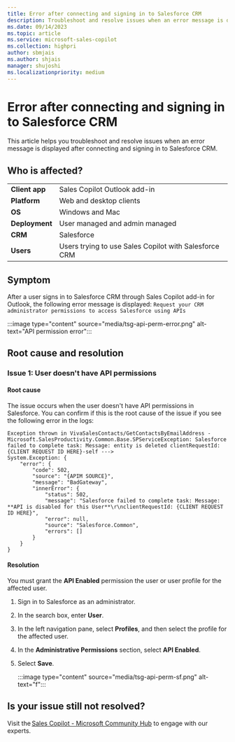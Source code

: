```yaml
---
title: Error after connecting and signing in to Salesforce CRM
description: Troubleshoot and resolve issues when an error message is displayed after connecting and signing in to Salesforce CRM.
ms.date: 09/14/2023
ms.topic: article
ms.service: microsoft-sales-copilot
ms.collection: highpri
author: sbmjais
ms.author: shjais
manager: shujoshi
ms.localizationpriority: medium
---
```


# Error after connecting and signing in to Salesforce CRM

This article helps you troubleshoot and resolve issues when an error message is displayed after connecting and signing in to Salesforce CRM.

## Who is affected?

|  |  |
|---------|---------|
|**Client app**     |  Sales Copilot Outlook add-in        |
|**Platform**     | Web and desktop clients         |
|**OS**     | Windows and Mac         |
|**Deployment**     | User managed and admin managed       |
|**CRM**     | Salesforce      |
|**Users**     | Users trying to use Sales Copilot with Salesforce CRM |

## Symptom

After a user signs in to Salesforce CRM through Sales Copilot add-in for Outlook, the following error message is displayed: `Request your CRM administrator permissions to access Salesforce using APIs`

:::image type="content" source="media/tsg-api-perm-error.png" alt-text="API permission error":::

## Root cause and resolution

### Issue 1: User doesn't have API permissions 

#### Root cause

The issue occurs when the user doesn't have API permissions in Salesforce. You can confirm if this is the root cause of the issue if you see the following error in the logs:

```
Exception thrown in VivaSalesContacts/GetContactsByEmailAddress - 
Microsoft.SalesProductivity.Common.Base.SPServiceException: Salesforce failed to complete task: Message: entity is deleted clientRequestId: {CLIENT REQUEST ID HERE}-self ---> 
System.Exception: { 
    "error": { 
        "code": 502, 
        "source": "{APIM SOURCE}", 
        "message": "BadGateway", 
        "innerError": { 
            "status": 502, 
            "message": "Salesforce failed to complete task: Message: **API is disabled for this User**\r\nclientRequestId: {CLIENT REQUEST ID HERE}", 
            "error": null, 
            "source": "Salesforce.Common", 
            "errors": [] 
        } 
    } 
} 
```

#### Resolution

You must grant the **API Enabled** permission the user or user profile for the affected user.

1. Sign in to Salesforce as an administrator.

1. In the search box, enter **User**.

1. In the left navigation pane, select **Profiles**, and then select the profile for the affected user.

1. In the **Administrative Permissions** section, select **API Enabled**. 

1. Select **Save**.

    :::image type="content" source="media/tsg-api-perm-sf.png" alt-text="f":::

## Is your issue still not resolved?

Visit the [Sales Copilot - Microsoft Community Hub](https://techcommunity.microsoft.com/t5/viva-sales/bd-p/VivaSales) to engage with our experts.
